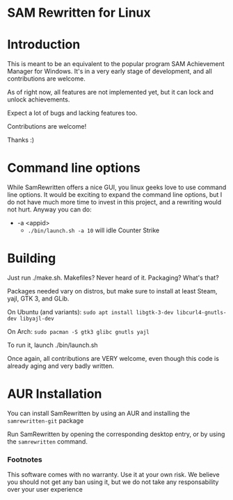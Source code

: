 SAM Rewritten for Linux
===

# Introduction

This is meant to be an equivalent to the popular program SAM Achievement Manager for Windows.
It's in a very early stage of development, and all contributions are welcome.

As of right now, all features are not implemented yet, but it can lock and unlock achievements.

Expect a lot of bugs and lacking features too.

Contributions are welcome!

Thanks :)

# Command line options

While SamRewritten offers a nice GUI, you linux geeks love to use command line options.
It would be exciting to expand the command line options, but I do not have much more time to invest
in this project, and a rewriting would not hurt. Anyway you can do:

* -a \<appid\>
	* `./bin/launch.sh -a 10` will idle Counter Strike

# Building

Just run ./make.sh. Makefiles? Never heard of it. Packaging? What's that?

Packages needed vary on distros, but make sure to install at least Steam, yajl, GTK 3, and GLib.

On Ubuntu (and variants): `sudo apt install libgtk-3-dev libcurl4-gnutls-dev libyajl-dev`

On Arch: `sudo pacman -S gtk3 glibc gnutls yajl`

To run it, launch ./bin/launch.sh

Once again, all contributions are VERY welcome, even though this code is already aging and very badly written.

# AUR Installation

You can install SamRewritten by using an AUR and installing the `samrewritten-git` package

Run SamRewritten by opening the corresponding desktop entry, or by using the `samrewritten` command.

### Footnotes

This software comes with no warranty. Use it at your own risk. We believe you should not get any ban using it, but we do not take any responsability over 
your user experience

